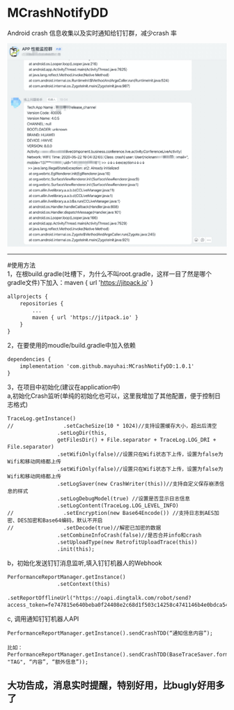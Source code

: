 # MCrashNotifyDD
Android crash 信息收集以及实时通知给钉钉群，减少crash 率  
  
 ![通知钉钉机器人群](https://github.com/mayuhai/MCrashNotifyDD/blob/master/%E9%80%9A%E7%9F%A5%E9%92%89%E9%92%89%E6%9C%BA%E5%99%A8%E4%BA%BA%E7%BE%A4.png "GitHub 图片")
  
----  
#使用方法  
1，在根build.gradle(吐槽下，为什么不叫root.gradle，这样一目了然是哪个gradle文件)下加入：maven { url 'https://jitpack.io' }  
``` 
allprojects {
	repositories {
		...
		maven { url 'https://jitpack.io' }
	}
}
``` 
2，在要使用的moudle/build.gradle中加入依赖  
``` 
dependencies {
	implementation 'com.github.mayuhai:MCrashNotifyDD:1.0.1'
}
``` 
3，在项目中初始化(建议在application中)  
 a,初始化Crash监听(单纯的初始化也可以，这里我增加了其他配置，便于控制日志格式)
``` 
TraceLog.getInstance()
//                .setCacheSize(10 * 1024)//支持设置缓存大小，超出后清空
                .setLogDir(this,
                getFilesDir() + File.separator + TraceLog.LOG_DRI + File.separator)
                .setWifiOnly(false)//设置只在Wifi状态下上传，设置为false为Wifi和移动网络都上传
                .setWifiOnly(false)//设置只在Wifi状态下上传，设置为false为Wifi和移动网络都上传
                .setLogSaver(new CrashWriter(this))//支持自定义保存崩溃信息的样式
                .setLogDebugModel(true) //设置是否显示日志信息
                .setLogContent(TraceLog.LOG_LEVEL_INFO)
//                .setEncryption(new Base64Encode()) //支持日志到AES加密、DES加密和Base64编码，默认不开启
//                .setDecode(true)//解密已加密的数据
                .setCombineInfoCrash(false)//是否合并info和crash
                .setUploadType(new RetrofitUploadTrace(this))
                .init(this);
 ``` 
 b，初始化发送钉钉消息监听,填入钉钉机器人的Webhook  
```
PerformanceReportManager.getInstance()
                .setContext(this)
                .setReportOfflineUrl("https://oapi.dingtalk.com/robot/send?access_token=fe747815e640beba0f24408e2c68d1f503c14258c4741146b4e0bdca54fbad78");
``` 
c, 调用通知钉钉机器人API  
```
PerformanceReportManager.getInstance().sendCrashTDD(“通知信息内容”);

比如：
PerformanceReportManager.getInstance().sendCrashTDD(BaseTraceSaver.formatTraceLogMsg(currentActivity, "TAG", “内容”, “额外信息”));
```

大功告成，消息实时提醒，特别好用，比bugly好用多了
----
